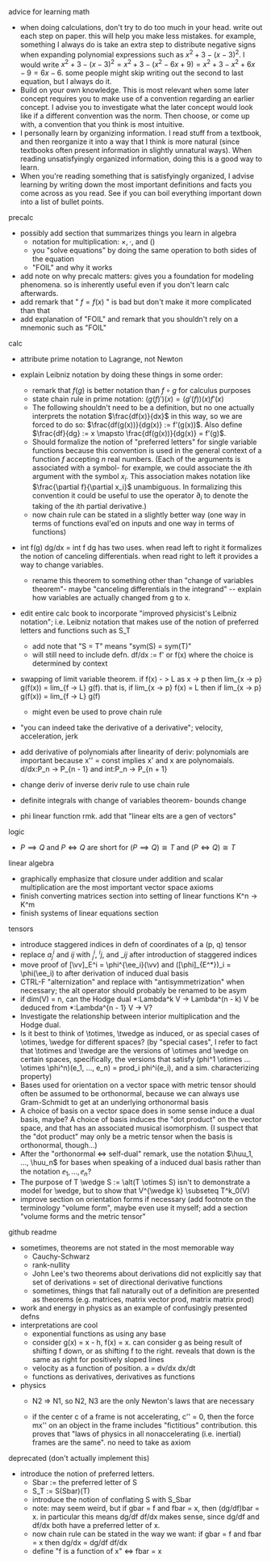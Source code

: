 advice for learning math
- when doing calculations, don't try to do too much in your head. write out each step on paper. this will help you make less mistakes. for example, something I always do is take an extra step to distribute negative signs when expanding polynomial expressions such as $x^2 + 3 - (x - 3)^2$. I would write $x^2 + 3 - (x - 3)^2 = x^2 + 3 - (x^2 - 6x + 9) = x^2 + 3 - x^2 + 6x - 9 = 6x - 6$. some people might skip writing out the second to last equation, but I always do it. 
- Build on your own knowledge. This is most relevant when some later concept requires you to make use of a convention regarding an earlier concept. I advise you to investigate what the later concept would look like if a different convention was the norm. Then choose, or come up with, a convention that you think is most intuitive.
- I personally learn by organizing information. I read stuff from a textbook, and then reorganize it into a way that I think is more natural (since textbooks often present information in slightly unnatural ways). When reading unsatisfyingly organized information, doing this is a good way to learn.
- When you're reading something that is satisfyingly organized, I advise learning by writing down the most important definitions and facts you come across as you read. See if you can boil everything important down into a list of bullet points.

precalc
- possibly add section that summarizes things you learn in algebra
  - notation for multiplication: $\times, \cdot$, and $()$
  - you "solve equations" by doing the same operation to both sides of the equation 
  - "FOIL" and why it works  
- add note on why precalc matters: gives you a foundation for modeling phenomena. so is inherently useful even if you don't learn calc afterwards.
- add remark that " $f = f(x)$ " is bad but don't make it more complicated than that
- add explanation of "FOIL" and remark that you shouldn't rely on a mnemonic such as "FOIL"

calc

- attribute prime notation to Lagrange, not Newton 

- explain Leibniz notation by doing these things in some order:
  - remark that $f(g)$ is better notation than $f \circ g$ for calculus purposes
  - state chain rule in prime notation: $\Big(g(f)'\Big)(x) = \Big(g'(f)\Big)(x) f'(x)$
  - The following shouldn't need to be a definition, but no one actually interprets the notation $\frac{df(x)}{dx}$ in this way, so we are forced to do so: $\frac{df(g(x))}{dg(x)} := f'(g(x))$. Also define $\frac{df}{dg} := x \mapsto \frac{df(g(x))}{dg(x)} = f'(g)$.
  - Should formalize the notion of "preferred letters" for single variable functions because this convention is used in the general context of a function $f$ accepting $n$ real numbers. (Each of the arguments is associated with a symbol- for example, we could associate the $i$th argument with the symbol $x_i$. This association makes notation like $\frac{\partial f}{\partial x_i}$ unambiguous. In formalizing this convention it could be useful to use the operator $\partial_i$ to denote the taking of the $i$th partial derivative.)
  - now chain rule can be stated in a slightly better way (one way in terms of functions eval'ed on inputs and one way in terms of functions)
- int f(g) dg/dx = int f dg has two uses. when read left to right it formalizes the notion of canceling differentials. when read right to left it provides a way to change variables.
  - rename this theorem to something other than "change of variables theorem"- maybe "canceling differentials in the integrand"
    -- explain how variables are actually changed from g to x. 
- edit entire calc book to incorporate "improved physicist's Leibniz notation"; i.e. Leibniz notation that makes use of the notion of preferred letters and functions such as S_T
  - add note that "S = T" means "sym(S) = sym(T)"
  - will still need to include defn. df/dx := f' or f(x) where the choice is determined by context 

- swapping of limit variable theorem. if f(x) - > L as x -> p then lim_{x -> p} g(f(x)) = lim\_{f -> L} g(f). that is, if lim\_{x -> p} f(x) = L then if lim\_{x -> p} g(f(x)) = lim\_{f -> L} g(f)
  - might even be used to prove chain rule
- "you can indeed take the derivative of a derivative"; velocity, acceleration, jerk
- add derivative of polynomials after linearity of deriv: polynomials are important because x'' = const implies x' and x are polynomaials. d/dx:P_n -> P\_{n - 1} and int:P_n -> P\_{n + 1} 
- change deriv of inverse deriv rule to use chain rule
- definite integrals with change of variables theorem- bounds change
- phi linear function rmk. add that "linear elts are a gen of vectors"

logic
- $P \implies Q$ and $P \iff Q$ are short for $(P \implies Q) \cong T$ and $(P \iff Q) \cong T$

linear algebra
- graphically emphasize that closure under addition and scalar multiplication are the most important vector space axioms
- finish converting matrices section into setting of linear functions K^n -> K^m
- finish systems of linear equations section

tensors
- introduce staggered indices in defn of coordinates of a (p, q) tensor
- replace $a^i_j$ and $ij$ with $^i_j$, $^ij$, and $\_ij$ after introduction of staggered indices
- move proof of \[\vv\]\_E^i = \phi^{\ee_i}(\vv) and (\[\phi\]\_{E^\*})\_i = \phi(\ee_i) to after derivation of induced dual basis
- CTRL-F "alternization" and replace with "antisymmetrization" when necessary; the alt operator should probably be renamed to be asym
- if dim(V) = n, can the Hodge dual \*:Lambda^k V -> Lambda^(n - k) V be deduced from \*:Lambda^{n - 1} V -> V?
- Investigate the relationship between interior multiplication and the Hodge dual.
- Is it best to think of \totimes, \twedge as induced, or as special cases of \otimes, \wedge for different spaces? (by "special cases", I refer to fact that \totimes and \twedge are the versions of \otimes and \wedge on certain spaces, specifically, the versions that satisfy (phi^1 \otimes ... \otimes \phi^n)(e_1, ..., e_n) = prod_i phi^i(e_i), and a sim. characterizing property)
- Bases used for orientation on a vector space with metric tensor should often be assumed to be orthonormal, because we can always use Gram-Schmidt to get at an underlying orthonormal basis
- A choice of basis on a vector space does in some sense induce a dual basis, maybe? A choice of basis induces the "dot product" on the vector space, and that has an associated musical isomorphism. (I suspect that the "dot product" may only be a metric tensor when the basis is orthonormal, though...)
- After the "orthonormal <=> self-dual" remark, use the notation $\huu_1, ..., \huu_n$ for bases when speaking of a induced dual basis rather than the notation $\ee_1, ..., \ee_n$?
- The purpose of T \wedge S := \alt(T \otimes S) isn't to demonstrate a model for \wedge, but to show that V^{\wedge k} \subseteq T^k_0(V)
- improve section on orientation forms if necessary (add footnote on the terminology "volume form", maybe even use it myself; add a section "volume forms and the metric tensor"

github readme
- sometimes, theorems are not stated in the most memorable way
  - Cauchy-Schwarz
  - rank-nullity
  - John Lee's two theorems about derivations did not explicitly say that set of derivations = set of directional derivative functions
  - sometimes, things that fall naturally out of a definition are presented as theorems (e.g. matrices, matrix vector prod, matrix matrix prod)
- work and energy in physics as an example of confusingly presented defns
- interpretations are cool
  - exponential functions as using any base
  - consider g(x) = x - h, f(x) = x. can consider g as being result of shifting f down, or as shifting f to the right. reveals that down is the same as right for positively sloped lines
  - velocity as a function of position. a = dv/dx dx/dt
  - functions as derivatives, derivatives as functions
- physics
  - N2 => N1, so N2, N3 are the only Newton's laws that are necessary

  - if the center c of a frame is not accelerating, c'' = 0, then the force mx'' on an object in the frame includes  "fictitious" contribution. this proves that "laws of physics in all nonaccelerating (i.e. inertial) frames are the same". no need to take as axiom

deprecated (don't actually implement this)
- introduce the notion of preferred letters.
    - Sbar := the preferred letter of S 
    - S_T := S(Sbar)(T)
  - introduce the notion of conflating S with S_Sbar
  - note: may seem weird, but if gbar = f and fbar = x, then (dg/df)bar = x. in particular this means dg/df df/dx makes sense, since dg/df and df/dx both have a preferred letter of x. 
  - now chain rule can be stated in the way we want: if gbar = f and fbar = x then dg/dx = dg/df df/dx
  - define "f is a function of x" <=> fbar = x
